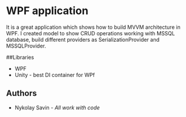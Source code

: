 # WPF application
It is a great application which shows how to build MVVM architecture in WPF. I created model to show CRUD operations working with MSSQL database, build different providers as SerializationProvider and MSSQLProvider.

##Libraries
* WPF
* Unity - best DI container for WPf

## Authors
* Nykolay Savin - *All work with code*
